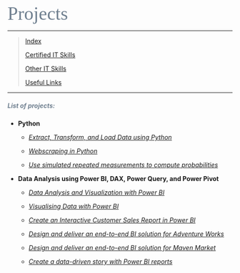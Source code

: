 <span style="font-family:Papyrus; font-size:3em; color:SlateGray;">Projects</span>

---

> [Index](index.md)
>
> [Certified IT Skills](certified_skills.md)
> 
> [Other IT Skills](other_skills.md)
> 
> [Useful Links](links.md)

---

<h5 style='color:SlateGray;'><i>List of projects:</i></h5>

* **Python**

  * _[Extract, Transform, and Load Data using Python]()_
 
  * _[Webscraping in Python]()_
 
  * _[Use simulated repeated measurements to compute probabilities](https://github.com/mbhagwan/mbhagwan.github.io/blob/main/projects/Case%20Study%20-%20Hacker%20Statistics.ipynb)_


* **Data Analysis using Power BI, DAX, Power Query, and Power Pivot**

  * _[Data Analysis and Visualization with Power BI](https://github.com/mbhagwan/portfolio/blob/main/data-analysis-and-viz/power-bi/readme.ipynb)_

  * _[Visualising Data with Power BI](https://app.powerbi.com/view?r=eyJrIjoiM2ZhMGNlMTctMjAyZC00MmQ3LTlkNDQtYjQzNjc4YTVkZWIyIiwidCI6IjM1OGU0OThhLTUyMzMtNDllYi1hYjc1LTU3MGI0NWRhODQwZiIsImMiOjEwfQ%3D%3D)_
  
  * _[Create an Interactive Customer Sales Report in Power BI](https://app.powerbi.com/view?r=eyJrIjoiMTgwOTUzMTMtOTEzYy00NzIyLWJhMjUtNDkxZmZhMWNjZDRhIiwidCI6IjM1OGU0OThhLTUyMzMtNDllYi1hYjc1LTU3MGI0NWRhODQwZiIsImMiOjEwfQ%3D%3D)_

  * _[Design and deliver an end-to-end BI solution for Adventure Works](https://app.powerbi.com/view?r=eyJrIjoiNTk5YzNhZjktNGM0Ni00OTVjLWFmMTEtODQ3OWIwM2MzYzcyIiwidCI6IjM1OGU0OThhLTUyMzMtNDllYi1hYjc1LTU3MGI0NWRhODQwZiIsImMiOjEwfQ%3D%3D)_
  
  * _[Design and deliver an end-to-end BI solution for Maven Market](https://app.powerbi.com/view?r=eyJrIjoiNWQ0MzAxNDktNGI2ZS00MmM1LTk3ZmYtODg3NjE4ZTJkYmU2IiwidCI6IjM1OGU0OThhLTUyMzMtNDllYi1hYjc1LTU3MGI0NWRhODQwZiIsImMiOjEwfQ%3D%3D)_

  * _[Create a data-driven story with Power BI reports](https://app.powerbi.com/view?r=eyJrIjoiMGVjZGU1YTAtZDJmNi00ZDhhLTlhYmQtYmUzNjlhOWNiOGQ4IiwidCI6IjM1OGU0OThhLTUyMzMtNDllYi1hYjc1LTU3MGI0NWRhODQwZiIsImMiOjEwfQ%3D%3D)_
